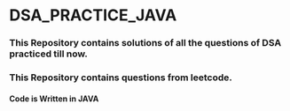 # DSA_PRACTICE_JAVA
### This Repository contains solutions of all the questions of DSA practiced till now.
### This Repository contains questions from leetcode.
#### Code is Written in JAVA


 
